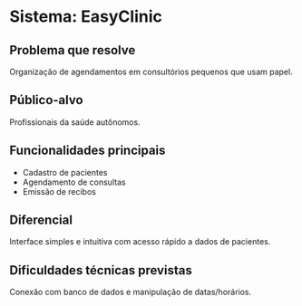 # Sistema: EasyClinic
## Problema que resolve
Organização de agendamentos em consultórios pequenos que usam papel.
## Público-alvo
Profissionais da saúde autônomos.
## Funcionalidades principais
- Cadastro de pacientes
- Agendamento de consultas
- Emissão de recibos
## Diferencial
Interface simples e intuitiva com acesso rápido a dados de pacientes.
## Dificuldades técnicas previstas
Conexão com banco de dados e manipulação de datas/horários.
